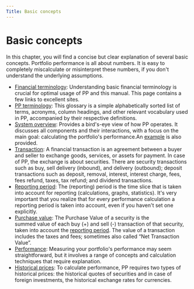 ```yaml
---
Title: Basic concepts
---
```

# Basic concepts

In this chapter, you will find a concise but clear explanation of several basic concepts. Portfolio performance is all about numbers. It is easy to completely miscalculate or misinterpret these numbers, if you don't understand the underlying assumptions.

- [Financial terminology](financial-terminology.md): Understanding basic financial terminology is crucial for optimal usage of PP and this manual. This page contains a few links to excellent sites.
- [PP terminology](PP-terminology.md): This glossary is a simple alphabetically sorted list of terms, acronyms, column headings, and other relevant vocabulary used in PP, accompanied by their respective definitions.
- [System overview](./system-overview.md): Provides a bird's-eye view of how PP operates. It discusses all components and their interactions, with a focus on the main goal: calculating the portfolio's performance.An [example](./system-overview-example.md) is also provided.
- [Transaction](../reference/transaction/index.md): A financial transaction is an agreement between a buyer and seller to exchange goods, services, or assets for payment. In case of PP, the exchange is about securities. There are security transactions such as buy, sell delivery (inbound), and delivery (outbound); deposit transactions such as deposit, removal, interest, interest charge, fees, fees refund, taxes, tax refund; and dividend transactions.
- [Reporting period](reporting-period.md): The (reporting) period is the time slice that is taken into account for reporting (calculations, graphs, statistics). It's very important that you realize that for every performance calculation a reporting period is taken into account, even if you haven't set one explicitly.
- [Purchase value](purchase-value.md): The Purchase Value of a security is the summed value of each buy (+) and sell (-) transaction of that security, taken into account the [reporting period](reporting-period.md). The value of a transaction includes the taxes and fees; sometimes also called “Net Transaction Value”.
- [Performance](performance/index.md): Measuring your portfolio's performance may seem straightforward, but it involves a range of concepts and calculation techniques that require explanation.
- [Historical prices](./historical-prices.md): To calculate performance, PP requires two types of historical prices: the historical quotes of securities and in case of foreign investments, the historical exchange rates for currencies.